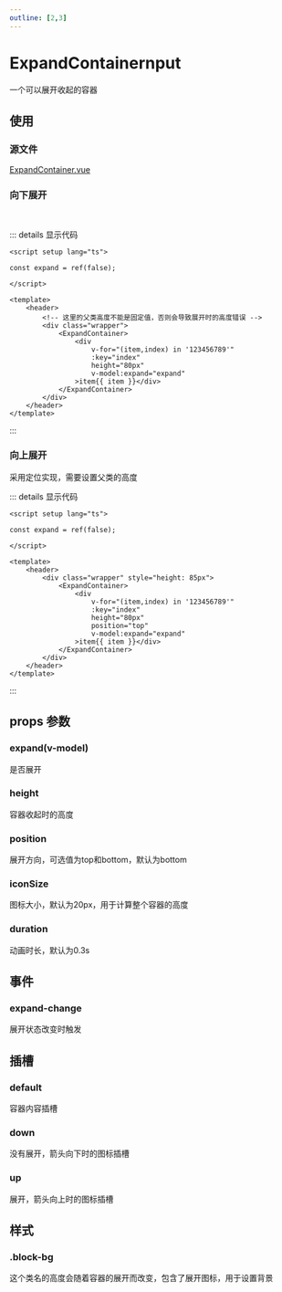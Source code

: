 ```yaml
---
outline: [2,3]
---
```


# ExpandContainernput

一个可以展开收起的容器

## 使用
### 源文件

[ExpandContainer.vue](https://github.com/shiouhoo/hooui/blob/main/src/package/ExpandContainer/Index.vue)

### 向下展开
<br/>
<DemoExpandContainer height='75px'></DemoExpandContainer>

::: details 显示代码
```vue
<script setup lang="ts">

const expand = ref(false);

</script>

<template>
    <header>
        <!-- 这里的父类高度不能是固定值，否则会导致展开时的高度错误 -->
        <div class="wrapper">
            <ExpandContainer>
                <div 
                    v-for="(item,index) in '123456789'"
                    :key="index"
                    height="80px"
                    v-model:expand="expand"
                >item{{ item }}</div>
            </ExpandContainer>
        </div>
    </header>
</template>
```
:::
### 向上展开
采用定位实现，需要设置父类的高度
<br />
<DemoExpandContainer height='75px' position="top" style="height: 85px"></DemoExpandContainer>

::: details 显示代码
```vue
<script setup lang="ts">

const expand = ref(false);

</script>

<template>
    <header>
        <div class="wrapper" style="height: 85px">
            <ExpandContainer>
                <div 
                    v-for="(item,index) in '123456789'"
                    :key="index"
                    height="80px"
                    position="top"
                    v-model:expand="expand"
                >item{{ item }}</div>
            </ExpandContainer>
        </div>
    </header>
</template>
```
:::

## props 参数

### expand(v-model)

是否展开

### height

容器收起时的高度

### position

展开方向，可选值为top和bottom，默认为bottom

### iconSize

图标大小，默认为20px，用于计算整个容器的高度

### duration

动画时长，默认为0.3s

## 事件

### expand-change

展开状态改变时触发

## 插槽

### default

容器内容插槽

### down

没有展开，箭头向下时的图标插槽

### up

展开，箭头向上时的图标插槽

## 样式

### .block-bg

这个类名的高度会随着容器的展开而改变，包含了展开图标，用于设置背景